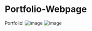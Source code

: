 # Portfolio-Webpage
Portfolio!
![image](https://user-images.githubusercontent.com/40829087/206176667-35bff2cd-a5ac-4928-827e-52b379b5b314.png)
![image](https://user-images.githubusercontent.com/40829087/206176713-12e1954d-64e7-4549-b670-fa1f1cfca8fc.png)
